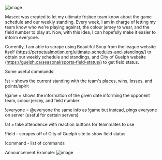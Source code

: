 ![image](https://github.com/user-attachments/assets/51c74d43-a3a2-4275-a362-98fc66a986b2)

Mascot was created to let my ultimate frisbee team know about the game schedule and our weekly standing. Every week, I am in charge of letting my team know who we're playing against, the colour jersey to wear, and the field number to play at. Now, with this idea, I can hopefully make it easier to inform everyone.

Currently, I am able to scrape using Beautiful Soup from the league website itself (https://perpetualmotion.org/ultimate-schedules-and-standings/) to obtain our weekly schedule and standings, and City of Guelph website (https://guelph.ca/seasonal/sports-field-status/) to get field status.

Some useful commands: 

!st = shows the current standing with the team's places, wins, losses, and points/spirit 

!game = shows the information of the given date informing the opponent team, colour jersey, and field number

!everyone = @everyone the same info as !game but instead, pings everyone on server (useful for certain servers)

!at = take attendence with reaction buttons for teammates to use

!field - scrapes off of City of Guelph site to show field status 

!command - list of commands

Announcement Example:
![image](https://github.com/user-attachments/assets/bd96544e-dd09-44b2-8c70-73d4aa2e783d)
